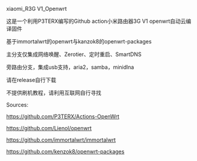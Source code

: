 
xiaomi_R3G V1_Openwrt

这是一个利用P3TERX编写的Github action小米路由器3G V1 openwrt自动云编译固件

基于immortalwrt的openwrt与kanzok8的openwrt-packages

主分支仅集成网络唤醒、Zerotier、定时重启、SmartDNS

旁路由分支，集成usb支持，aria2，samba，minidlna

请在release自行下载

不提供刷机教程，请利用互联网自行寻找

Sources:

https://github.com/P3TERX/Actions-OpenWrt

https://github.com/Lienol/openwrt

https://github.com/immortalwrt/immortalwrt

https://github.com/kenzok8/openwrt-packages
